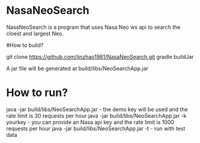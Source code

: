 # NasaNeoSearch
NasaNeoSearch is a program that uses Nasa Neo ws api to search the cloest and largest Neo.

#How to build?

git clone https://github.com/jinzhao1981/NasaNeoSearch.git
gradle buildJar

A jar file will be generated at build/libs/NeoSearchApp.jar

# How to run?
java -jar build/libs/NeoSearchApp.jar - the demo key will be used and the rate limit is 30 requests per hour
java -jar build/libs/NeoSearchApp.jar -k yourkey - you can provide an Nasa api key and the rate limit is 1000 requests per hour
java -jar build/libs/NeoSearchApp.jar -t - run with test data
